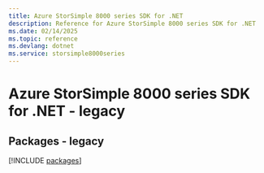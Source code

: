 ```yaml
---
title: Azure StorSimple 8000 series SDK for .NET
description: Reference for Azure StorSimple 8000 series SDK for .NET
ms.date: 02/14/2025
ms.topic: reference
ms.devlang: dotnet
ms.service: storsimple8000series
---
```

# Azure StorSimple 8000 series SDK for .NET - legacy
## Packages - legacy
[!INCLUDE [packages](storsimple-8000-series-index.md)]